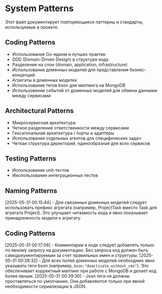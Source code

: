# System Patterns

Этот файл документирует повторяющиеся паттерны и стандарты, используемые в проекте.


## Coding Patterns

* Использование Go-идиом и лучших практик
* DDD (Domain-Driven Design) в структуре кода
* Разделение на слои (domain, application, infrastructure)
* Использование доменных моделей для представления бизнес-концепций
* Агрегаты в доменных моделях
* Использование тегов bson для маппинга на MongoDB
* Использование событий от доменных моделей для обмена данными между сервисами

## Architectural Patterns

* Микросервисная архитектура
* Четкое разделение ответственности между сервисами
* Гексагональная архитектура / порты и адаптеры
* Использование отдельных агентов для специфических задач
* Четкая структура директорий, единообразная для всех сервисов

## Testing Patterns

* Использование unit-тестов
* Ииспользование интеграционных тестов

## Naming Patterns

[2025-05-31 00:15:44] - Для связанных доменных моделей следует использовать префикс агрегата (например, ProjectTask вместо Task для агрегата Project). Это улучшает читаемость кода и явно показывает принадлежность модели к агрегату.

## Coding Patterns

[2025-05-31 00:17:06] - Комментарии в коде следует добавлять только по явному запросу на документацию. Без запроса код должен быть самодокументируемым за счет правильных имен и структуры.
[2025-05-31 00:28:32] - Для всех полей доменных моделей необходимо явно указывать теги bson (например, `bson:"deactivate_without_cms"`). Это обеспечивает корректный маппинг при работе с MongoDB и делает код более явным.
[2025-05-31 00:29:30] - Json теги не должны проставляться по умолчанию. Они добавляются только при явной необходимости сериализации в JSON.